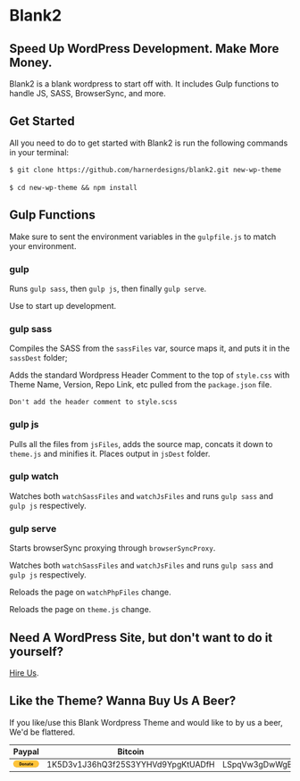 # Blank2
## Speed Up WordPress Development. Make More Money.

Blank2 is a blank wordpress to start off with. It includes Gulp functions to handle JS, SASS, BrowserSync, and more. 

## Get Started

All you need to do to get started with Blank2 is run the following commands in your terminal:

```
$ git clone https://github.com/harnerdesigns/blank2.git new-wp-theme

$ cd new-wp-theme && npm install
```

## Gulp Functions

Make sure to sent the environment variables in the `gulpfile.js` to match your environment.

### gulp
Runs `gulp sass`, then `gulp js`, then finally `gulp serve`.

Use to start up development.

### gulp sass
Compiles the SASS from the `sassFiles` var, source maps it, and puts it in the `sassDest` folder;

Adds the standard Wordpress Header Comment to the top of `style.css` with Theme Name, Version, Repo Link, etc pulled from the `package.json` file. 

```
Don't add the header comment to style.scss
```

### gulp js
Pulls all the files from `jsFiles`, adds the source map, concats it down to `theme.js` and minifies it. Places output in `jsDest` folder.

### gulp watch
Watches both `watchSassFiles` and `watchJsFiles` and runs `gulp sass` and `gulp js` respectively.

### gulp serve
Starts browserSync proxying through `browserSyncProxy`.

Watches both `watchSassFiles` and `watchJsFiles` and runs `gulp sass` and `gulp js` respectively.

Reloads the page on `watchPhpFiles` change.

Reloads the page on `theme.js` change.

## Need A WordPress Site, but don't want to do it yourself?

[Hire Us](https://harnerdesigns.com/contact-us/).


## Like the Theme? Wanna Buy Us A Beer?

If you like/use this Blank Wordpress Theme and would like to by us a beer, We'd be flattered.

| Paypal | Bitcoin | Litecoin |
|------------------------------------------------------------------------------------------------------------------|------------------------------------|------------------------------------|
| [![](assets/img/btn_donate_LG.gif)](https://www.paypal.com/cgi-bin/webscr?cmd=_s-xclick&hosted_button_id=SSP65VFE3ALN6) | 1K5D3v1J36hQ3f25S3YYHVd9YpgKtUADfH | LSpqVw3gDwWgBcrBarX663TwZdGZrXfmQ7 |